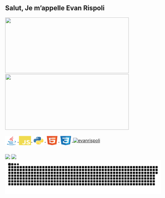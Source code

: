 

## Salut, Je m’appelle Evan Rispoli
 <div style="display: inline_block">
  <a href="https://github.com/evanrispoli">
  <img height="180em" width= "400em" src="https://github-readme-stats.vercel.app/api?username=evanrispoli&show_icons=true&theme=dracula&include_all_commits=true&count_private=true"/>
  <img height="180em" width= "400em" src="https://github-readme-stats.vercel.app/api/top-langs/?username=evanrispoli&layout=compact&langs_count=7&theme=dracula"/>
</div>
  
<div style="display: inline_block"><br>
  
  <img align="center" alt="Evan-JAVA" height="30" width="40" src="https://raw.githubusercontent.com/devicons/devicon/master/icons/java/java-original.svg">
  <img align="center" alt="Evan-Js" height="30" width="40" src="https://raw.githubusercontent.com/devicons/devicon/master/icons/javascript/javascript-plain.svg">
  <img align="center" alt="Evan-Python" height="30" width="40" src="https://raw.githubusercontent.com/devicons/devicon/master/icons/python/python-original.svg">
  <img align="center" alt="Evan-HTML" height="30" width="40" src="https://raw.githubusercontent.com/devicons/devicon/master/icons/html5/html5-original.svg">
  <img align="center" alt="Evan-CSS" height="30" width="40" src="https://raw.githubusercontent.com/devicons/devicon/master/icons/css3/css3-original.svg">
  <img align="center"src="https://komarev.com/ghpvc/?username=evanRispoli&color=green" alt="evanrispoli" /> 
</div>
  
  ##
 
<div> 

  <a href="https://www.linkedin.com/in/evan-rispoli/" target="_blank"><img src="https://img.shields.io/badge/-LinkedIn-%230077B5?style=for-the-badge&logo=linkedin&logoColor=white" target="_blank"></a> 
  <a href = "mailto:evan.rispoli@gmail.com"><img src="https://img.shields.io/badge/-Gmail-%23333?style=for-the-badge&logo=gmail&logoColor=white" target="_blank"></a>
  ![Snake animation](https://github.com/evanrispoli/evanrispoli/blob/output/github-contribution-grid-snake.svg)
 
</div>
